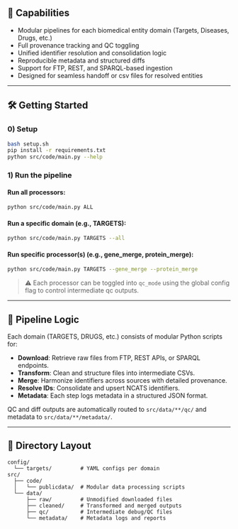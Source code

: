 ## 🔧 Capabilities

- Modular pipelines for each biomedical entity domain (Targets, Diseases, Drugs, etc.)
- Full provenance tracking and QC toggling
- Unified identifier resolution and consolidation logic
- Reproducible metadata and structured diffs
- Support for FTP, REST, and SPARQL-based ingestion
- Designed for seamless handoff or csv files for resolved entities

---

## 🛠️ Getting Started

### 0) Setup

```bash
bash setup.sh
pip install -r requirements.txt
python src/code/main.py --help
```

### 1) Run the pipeline

#### Run all processors:
```bash
python src/code/main.py ALL
```

#### Run a specific domain (e.g., TARGETS):
```bash
python src/code/main.py TARGETS --all
```

#### Run specific processor(s) (e.g., gene_merge, protein_merge):
```bash
python src/code/main.py TARGETS --gene_merge --protein_merge
```

> ⚠️ Each processor can be toggled into `qc_mode` using the global config flag to control intermediate qc outputs.

---

## 🧠 Pipeline Logic

Each domain (TARGETS, DRUGS, etc.) consists of modular Python scripts for:

- **Download**: Retrieve raw files from FTP, REST APIs, or SPARQL endpoints.
- **Transform**: Clean and structure files into intermediate CSVs.
- **Merge**: Harmonize identifiers across sources with detailed provenance.
- **Resolve IDs**: Consolidate and upsert NCATS identifiers.
- **Metadata**: Each step logs metadata in a structured JSON format.

QC and diff outputs are automatically routed to `src/data/**/qc/` and metadata to `src/data/**/metadata/`.

---

## 📁 Directory Layout

```
config/
  └── targets/         # YAML configs per domain
src/
  ├── code/
  │   └── publicdata/  # Modular data processing scripts
  └── data/
      ├── raw/         # Unmodified downloaded files
      ├── cleaned/     # Transformed and merged outputs
      ├── qc/          # Intermediate debug/QC files
      └── metadata/    # Metadata logs and reports
```
